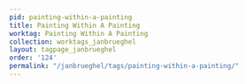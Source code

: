 ```yaml
---
pid: painting-within-a-painting
title: Painting Within A Painting
worktag: Painting Within A Painting
collection: worktags_janbrueghel
layout: tagpage_janbrueghel
order: '124'
permalink: "/janbrueghel/tags/painting-within-a-painting/"
---
```

